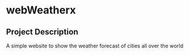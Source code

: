 # webWeatherx

<div align="centre">

## Project Description
A simple website to show the weather forecast of cities all over the world
